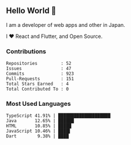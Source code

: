 ## Hello World 👋

I am a developer of web apps and other in Japan.

I ❤️ React and Flutter, and Open Source.

### Contributions

    Repositories         : 52
    Issues               : 47
    Commits              : 923
    Pull-Requests        : 151
    Total Stars Earned   : 4
    Total Contributed To : 0

### Most Used Languages

    TypeScript 41.91% | ████████████████████
    Java       12.65% | ██████
    HTML       10.85% | █████
    JavaScript 10.46% | ████▌
    Dart        9.38% | ████
